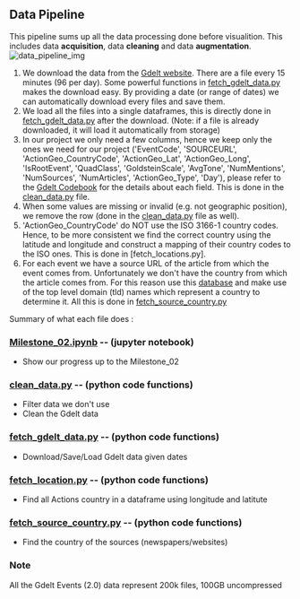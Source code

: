 ## Data Pipeline
This pipeline sums up all the data processing done before visualition. This includes data **acquisition**, data **cleaning** and data **augmentation**.
![data_pipeline_img]

1. We download the data from the [Gdelt website][gdelt_download_link]. There are a file every 15 minutes (96 per day). Some powerful functions in [fetch_gdelt_data.py] makes the download easy. By providing a date (or range of dates) we can automatically download every files and save them.
2. We load all the files into a single dataframes, this is directly done in [fetch_gdelt_data.py] after the download. (Note: if a file is already downloaded, it will load it automatically from storage)
3. In our project we only need a few columns, hence we keep only the ones we need for our project ('EventCode', 'SOURCEURL', 'ActionGeo_CountryCode', 'ActionGeo_Lat', 'ActionGeo_Long', 'IsRootEvent', 'QuadClass', 'GoldsteinScale', 'AvgTone', 'NumMentions', 'NumSources', 'NumArticles', 'ActionGeo_Type', 'Day'), please refer to the [Gdelt Codebook][gdelt_event_codebook] for the details about each field. This is done in the [clean_data.py] file.
4. When some values are missing or invalid (e.g. not geographic position), we remove the row (done in the [clean_data.py] file as well).
5. 'ActionGeo_CountryCode' do NOT use the ISO 3166-1 country codes. Hence, to be more consistent we find the correct country using the latitude and longitude and construct a mapping of their country codes to the ISO ones. This is done in [fetch_locations.py].
6. For each event we have a source URL of the article from which the event comes from. Unfortunately we don't have the country from which the article comes from. For this reason use this [database][paperboy] and make use of the top level domain (tld) names which represent a country to determine it. All this is done in [fetch_source_country.py]


Summary of what each file does :

### [Milestone_02.ipynb] -- (jupyter notebook)
- Show our progress up to the Milestone_02

### [clean_data.py] -- (python code functions)
- Filter data we don't use
- Clean the Gdelt data

### [fetch_gdelt_data.py] -- (python code functions)
- Download/Save/Load Gdelt data given dates

### [fetch_location.py] -- (python code functions)
- Find all Actions country in a dataframe using longitude and latitute

### [fetch_source_country.py] -- (python code functions)
- Find the country of the sources (newspapers/websites) 


### Note
All the Gdelt Events (2.0) data represent 200k files, 100GB uncompressed

[data_pipeline_img]: https://raw.githubusercontent.com/gregunz/ada2017/master/project/data/images/data_pipeline.png "data pipeline"
[gdelt_download_link]: http://data.gdeltproject.org/gdeltv2/masterfilelist.txt
[gdelt_event_codebook]: https://github.com/gregunz/ada2017/blob/master/project/data/pdf/GDELT-Event_Codebook-V2.0.pdf
[paperboy]: https://www.thepaperboy.com/newspapers-by-country.cfm

[Milestone_02.ipynb]: https://github.com/gregunz/ada2017/blob/master/project/src/Milestone_02.ipynb
[clean_data.py]: https://github.com/gregunz/ada2017/blob/master/project/src/clean_data.py
[download_all_gdelt_data.ipynb]: https://github.com/gregunz/ada2017/blob/master/project/src/download_all_gdelt_data.ipynb
[fetch_gdelt_data.py]: https://github.com/gregunz/ada2017/blob/master/project/src/fetch_gdelt_data.py
[fetch_location.py]: https://github.com/gregunz/ada2017/blob/master/project/src/fetch_location.py
[fetch_source_country.py]: https://github.com/gregunz/ada2017/blob/master/project/src/fetch_source_country.py
[clean_data.py]: https://github.com/gregunz/ada2017/blob/master/project/src/clean_data.py
